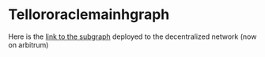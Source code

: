 # Tellororaclemainhgraph

Here is the [link to the subgraph](https://thegraph.com/studio/subgraph/tellororaclemainhgraph/) deployed to the decentralized network (now on arbitrum)
